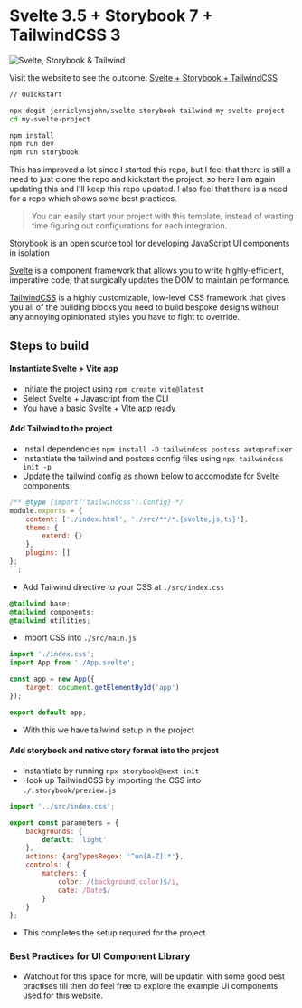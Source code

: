 # Svelte 3.5 + Storybook 7 + TailwindCSS 3

![Svelte, Storybook & Tailwind](src/assets/social.jpg)

Visit the website to see the outcome: [Svelte + Storybook + TailwindCSS](https://sst.sveltehub.dev)

```bash
// Quickstart

npx degit jerriclynsjohn/svelte-storybook-tailwind my-svelte-project
cd my-svelte-project

npm install
npm run dev
npm run storybook
```

This has improved a lot since I started this repo, but I feel that there is still a need to just clone the repo and kickstart the project, so here I am again updating this and I'll keep this repo updated. I also feel that there is a need for a repo which shows some best practices.

> You can easily start your project with this template, instead of wasting time figuring out configurations for each integration.

[Storybook](https://storybook.js.org/) is an open source tool for developing JavaScript UI components in isolation

[Svelte](https://svelte.dev/) is a component framework that allows you to write highly-efficient, imperative code, that surgically updates the DOM to maintain performance.

[TailwindCSS](https://tailwindcss.com/) is a highly customizable, low-level CSS framework that gives you all of the building blocks you need to build bespoke designs without any annoying opinionated styles you have to fight to override.

## Steps to build

#### Instantiate Svelte + Vite app

-   Initiate the project using `npm create vite@latest`
-   Select Svelte + Javascript from the CLI
-   You have a basic Svelte + Vite app ready

#### Add Tailwind to the project

-   Install dependencies `npm install -D tailwindcss postcss autoprefixer`
-   Instantiate the tailwind and postcss config files using `npx tailwindcss init -p`
-   Update the tailwind config as shown below to accomodate for Svelte components

```js
/** @type {import('tailwindcss').Config} */
module.exports = {
    content: ['./index.html', './src/**/*.{svelte,js,ts}'],
    theme: {
        extend: {}
    },
    plugins: []
};
``;
```

-   Add Tailwind directive to your CSS at `./src/index.css`

```css
@tailwind base;
@tailwind components;
@tailwind utilities;
```

-   Import CSS into `./src/main.js`

```js
import './index.css';
import App from './App.svelte';

const app = new App({
    target: document.getElementById('app')
});

export default app;
```

-   With this we have tailwind setup in the project

#### Add storybook and native story format into the project

-   Instantiate by running `npx storybook@next init`
-   Hook up TailwindCSS by importing the CSS into `./.storybook/preview.js`

```js
import '../src/index.css';

export const parameters = {
    backgrounds: {
        default: 'light'
    },
    actions: {argTypesRegex: '^on[A-Z].*'},
    controls: {
        matchers: {
            color: /(background|color)$/i,
            date: /Date$/
        }
    }
};
```

-   This completes the setup required for the project

### Best Practices for UI Component Library

-   Watchout for this space for more, will be updatin with some good best practises till then do feel free to explore the example UI components used for this website.

